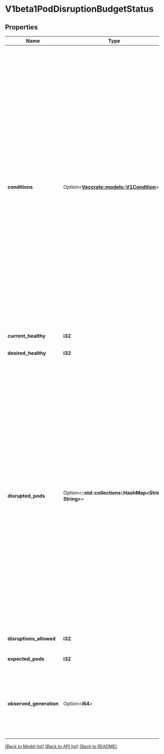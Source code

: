 # V1beta1PodDisruptionBudgetStatus

## Properties

Name | Type | Description | Notes
------------ | ------------- | ------------- | -------------
**conditions** | Option<[**Vec<crate::models::V1Condition>**](v1.Condition.md)> | Conditions contain conditions for PDB. The disruption controller sets the DisruptionAllowed condition. The following are known values for the reason field (additional reasons could be added in the future): - SyncFailed: The controller encountered an error and wasn't able to compute               the number of allowed disruptions. Therefore no disruptions are               allowed and the status of the condition will be False. - InsufficientPods: The number of pods are either at or below the number                     required by the PodDisruptionBudget. No disruptions are                     allowed and the status of the condition will be False. - SufficientPods: There are more pods than required by the PodDisruptionBudget.                   The condition will be True, and the number of allowed                   disruptions are provided by the disruptionsAllowed property. | [optional]
**current_healthy** | **i32** | current number of healthy pods | 
**desired_healthy** | **i32** | minimum desired number of healthy pods | 
**disrupted_pods** | Option<**::std::collections::HashMap<String, String>**> | DisruptedPods contains information about pods whose eviction was processed by the API server eviction subresource handler but has not yet been observed by the PodDisruptionBudget controller. A pod will be in this map from the time when the API server processed the eviction request to the time when the pod is seen by PDB controller as having been marked for deletion (or after a timeout). The key in the map is the name of the pod and the value is the time when the API server processed the eviction request. If the deletion didn't occur and a pod is still there it will be removed from the list automatically by PodDisruptionBudget controller after some time. If everything goes smooth this map should be empty for the most of the time. Large number of entries in the map may indicate problems with pod deletions. | [optional]
**disruptions_allowed** | **i32** | Number of pod disruptions that are currently allowed. | 
**expected_pods** | **i32** | total number of pods counted by this disruption budget | 
**observed_generation** | Option<**i64**> | Most recent generation observed when updating this PDB status. DisruptionsAllowed and other status information is valid only if observedGeneration equals to PDB's object generation. | [optional]

[[Back to Model list]](../README.md#documentation-for-models) [[Back to API list]](../README.md#documentation-for-api-endpoints) [[Back to README]](../README.md)


